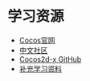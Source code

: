 # 学习资源

- [Cocos官网](http://www.cocos.com/)
- [中文社区](http://forum.cocos.com/)
- [Cocos2d-x GitHub](https://github.com/cocos2d/cocos2d-x)
- [补充学习资料](ToDo)